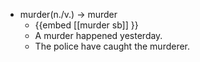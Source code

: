 - murder(n./v.) -> murder
	- {{embed [[murder sb]] }}
	- A murder happened yesterday.
	- The police have caught the murderer.
